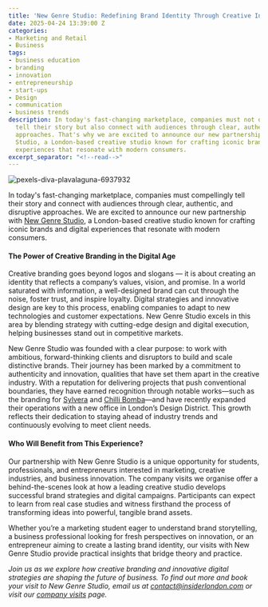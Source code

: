 ```yaml
---
title: 'New Genre Studio: Redefining Brand Identity Through Creative Innovation'
date: 2025-04-24 13:39:00 Z
categories:
- Marketing and Retail
- Business
tags:
- business education
- branding
- innovation
- entrepreneurship
- start-ups
- Design
- communication
- business trends
description: In today's fast-changing marketplace, companies must not only compellingly
  tell their story but also connect with audiences through clear, authentic, and disruptive
  approaches. That's why we are excited to announce our new partnership with New Genre
  Studio, a London-based creative studio known for crafting iconic brands and digital
  experiences that resonate with modern consumers.
excerpt_separator: "<!--read-->"
---
```


![pexels-diva-plavalaguna-6937932](/uploads/pexels-diva-plavalaguna-6937932-@1024w.jpg)

In today's fast-changing marketplace, companies must compellingly tell their story and connect with audiences through clear, authentic, and disruptive approaches. We are excited to announce our new partnership with [New Genre Studio](https://newgenre.studio/), a London-based creative studio known for crafting iconic brands and digital experiences that resonate with modern consumers.

<!--read-->

#### The Power of Creative Branding in the Digital Age

Creative branding goes beyond logos and slogans — it is about creating an identity that reflects a company’s values, vision, and promise. In a world saturated with information, a well-designed brand can cut through the noise, foster trust, and inspire loyalty. Digital strategies and innovative design are key to this process, enabling companies to adapt to new technologies and customer expectations. New Genre Studio excels in this area by blending strategy with cutting-edge design and digital execution, helping businesses stand out in competitive markets.

New Genre Studio was founded with a clear purpose: to work with ambitious, forward-thinking clients and disruptors to build and scale distinctive brands. Their journey has been marked by a commitment to authenticity and innovation, qualities that have set them apart in the creative industry. With a reputation for delivering projects that push conventional boundaries, they have earned recognition through notable works—such as the branding for [Sylvera](https://www.sylvera.com/) and [Chilli Bomba](https://www.chillibomba.com/)—and have recently expanded their operations with a new office in London’s Design District. This growth reflects their dedication to staying ahead of industry trends and continuously evolving to meet client needs.


#### Who Will Benefit from This Experience?

Our partnership with New Genre Studio is a unique opportunity for students, professionals, and entrepreneurs interested in marketing, creative industries, and business innovation. The company visits we organise offer a behind-the-scenes look at how a leading creative studio develops successful brand strategies and digital campaigns. Participants can expect to learn from real case studies and witness firsthand the process of transforming ideas into powerful, tangible brand assets.

Whether you’re a marketing student eager to understand brand storytelling, a business professional looking for fresh perspectives on innovation, or an entrepreneur aiming to create a lasting brand identity, our visits with New Genre Studio provide practical insights that bridge theory and practice.


*Join us as we explore how creative branding and innovative digital strategies are shaping the future of business. To find out more and book your visit to New Genre Studio, email us at [contact@insiderlondon.com](mailto:contact@insiderlondon.com) or visit our [company visits](https://www.insiderlondon.com/london/company-visits/) page.*